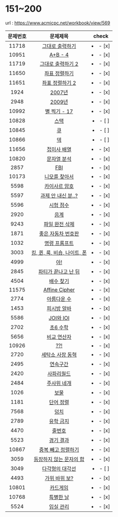 # 151~200

url : https://www.acmicpc.net/workbook/view/569


| 문제번호 | 문제제목 | check |
|:------: | :-------: | :------: |
|11718| [그대로 출력하기](https://github.com/YdO-ObY/muzi/blob/main/C%2B%2B%20151~200/11718/11718.cpp) |<li>- [x] </li>|
|10951| [A+B - 4](https://github.com/YdO-ObY/muzi/blob/main/C%2B%2B%20151~200/10951/10951.cpp) |<li>- [x] </li>|
|11719| [그대로 출력하기 2](https://github.com/YdO-ObY/muzi/blob/main/C%2B%2B%20151~200/11719/11719.cpp) |<li>- [x] </li>|
|11650| [좌표 정렬하기](https://github.com/YdO-ObY/muzi/blob/main/C%2B%2B%20151~200/11650/11650.cpp) |<li>- [x] </li>|
|11651| [좌표 정렬하기 2](https://github.com/YdO-ObY/muzi/blob/main/C%2B%2B%20151~200/11651/11651.cpp) |<li>- [x] </li>|
|1924| [2007년](https://github.com/YdO-ObY/muzi/blob/main/C%2B%2B%20151~200/1924/1924.cpp) |<li>- [x] </li>|
|2948| [2009년](https://github.com/YdO-ObY/muzi/blob/main/C%2B%2B%20151~200/2948/2948.cpp) |<li>- [x] </li>|
|10992| [별 찍기 - 17](https://github.com/YdO-ObY/muzi/blob/main/C%2B%2B%20151~200/10992/10992.cpp) |<li>- [x] </li>|
|10828| [스택](https://github.com/YdO-ObY/muzi/blob/main/C%2B%2B%20151~200/10828/10828.cpp) |<li>- [ ] </li>|
|10845| [큐](https://github.com/YdO-ObY/muzi/blob/main/C%2B%2B%20151~200/10845/10845.cpp) |<li>- [ ] </li>|
|10866| [덱](https://github.com/YdO-ObY/muzi/blob/main/C%2B%2B%20151~200/10866/10866.cpp) |<li>- [ ] </li>|
|11656| [접미사 배열](https://github.com/YdO-ObY/muzi/blob/main/C%2B%2B%20151~200/11656/11656.cpp) |<li>- [x] </li>|
|10820| [문자열 분석](https://github.com/YdO-ObY/muzi/blob/main/C%2B%2B%20151~200/10820/10820.cpp) |<li>- [x] </li>|
|2857| [FBI](https://github.com/YdO-ObY/muzi/blob/main/C%2B%2B%20151~200/2857/2857.cpp) |<li>- [x] </li>|
|10173| [니모를 찾아서](https://github.com/YdO-ObY/muzi/blob/main/C%2B%2B%20151~200/10173/10173.cpp) |<li>- [x] </li>|
|5598| [카이사르 암호](https://github.com/YdO-ObY/muzi/blob/main/C%2B%2B%20151~200/5598/5598.cpp) |<li>- [x] </li>|
|5597| [과제 안 내신 분..?](https://github.com/YdO-ObY/muzi/blob/main/C%2B%2B%20151~200/5597/5597.cpp) |<li>- [x] </li>|
|5596| [시험 점수](https://github.com/YdO-ObY/muzi/blob/main/C%2B%2B%20151~200/5596/5596.cpp) |<li>- [x] </li>|
|2920| [음계](https://github.com/YdO-ObY/muzi/blob/main/C%2B%2B%20151~200/2920/2920.cpp) |<li>- [x] </li>|
|9243| [파일 완전 삭제](https://github.com/YdO-ObY/muzi/blob/main/C%2B%2B%20151~200/9243/9243.cpp) |<li>- [x] </li>|
|1871| [좋은 자동차 번호판](https://github.com/YdO-ObY/muzi/blob/main/C%2B%2B%20151~200/1871/1871.cpp) |<li>- [x] </li>|
|1032| [명령 프롬프트](https://github.com/YdO-ObY/muzi/blob/main/C%2B%2B%20151~200/1032/1032.cpp) |<li>- [x] </li>|
|3003| [킹, 퀸, 룩, 비숍, 나이트, 폰](https://github.com/YdO-ObY/muzi/blob/main/C%2B%2B%20151~200/3003/3003.cpp) |<li>- [x] </li>|
|4999| [아!](https://github.com/YdO-ObY/muzi/blob/main/C%2B%2B%20151~200/4999/4999.cpp) |<li>- [x] </li>|
|2845| [파티가 끝나고 난 뒤](https://github.com/YdO-ObY/muzi/blob/main/C%2B%2B%20151~200/2845/2845.cpp) |<li>- [x] </li>|
|4504| [배수 찾기](https://github.com/YdO-ObY/muzi/blob/main/C%2B%2B%20151~200/4504/4504.cpp) |<li>- [x] </li>|
|11575| [Affine Cipher](https://github.com/YdO-ObY/muzi/blob/main/C%2B%2B%20151~200/11575/11575.cpp) |<li>- [x] </li>|
|2774| [아름다운 수](https://github.com/YdO-ObY/muzi/blob/main/C%2B%2B%20151~200/2774/2774.cpp) |<li>- [x] </li>|
|1453| [피시방 알바](https://github.com/YdO-ObY/muzi/blob/main/C%2B%2B%20151~200/1453/1453.cpp) |<li>- [x] </li>|
|5586| [JOI와 IOI](https://github.com/YdO-ObY/muzi/blob/main/C%2B%2B%20151~200/5586/5586.cpp) |<li>- [x] </li>|
|2702| [초6 수학](https://github.com/YdO-ObY/muzi/blob/main/C%2B%2B%20151~200/2702/2702.cpp) |<li>- [x] </li>|
|5656| [비교 연산자](https://github.com/YdO-ObY/muzi/blob/main/C%2B%2B%20151~200/5656/5656.cpp) |<li>- [x] </li>|
|10926| [??!](https://github.com/YdO-ObY/muzi/blob/main/C%2B%2B%20151~200/10926/10926.cpp) |<li>- [x] </li>|
|2720| [세탁소 사장 동혁](https://github.com/YdO-ObY/muzi/blob/main/C%2B%2B%20151~200/2720/2720.cpp) |<li>- [x] </li>|
|2495| [연속구간](https://github.com/YdO-ObY/muzi/blob/main/C%2B%2B%20151~200/2495/2495.cpp) |<li>- [x] </li>|
|2420| [사파리월드](https://github.com/YdO-ObY/muzi/blob/main/C%2B%2B%20151~200/2420/2420.cpp) |<li>- [x] </li>|
|2484| [주사위 네개](https://github.com/YdO-ObY/muzi/blob/main/C%2B%2B%20151~200/2484/2484.cpp) |<li>- [x] </li>|
|1026| [보물](https://github.com/YdO-ObY/muzi/blob/main/C%2B%2B%20151~200/1026/1026.cpp) |<li>- [x] </li>|
|1181| [단어 정렬](https://github.com/YdO-ObY/muzi/blob/main/C%2B%2B%20151~200/1181/1181.cpp) |<li>- [x] </li>|
|7568| [덩치](https://github.com/YdO-ObY/muzi/blob/main/C%2B%2B%20151~200/7568/7568.cpp) |<li>- [x] </li>|
|2789| [유학 금지](https://github.com/YdO-ObY/muzi/blob/main/C%2B%2B%20151~200/2789/2789.cpp) |<li>- [x] </li>|
|4470| [줄번호](https://github.com/YdO-ObY/muzi/blob/main/C%2B%2B%20151~200/4470/4470.cpp) |<li>- [x] </li>|
|5523| [경기 결과](https://github.com/YdO-ObY/muzi/blob/main/C%2B%2B%20151~200/5523/5523.cpp) |<li>- [x] </li>|
|10867| [중복 빼고 정렬하기](https://github.com/YdO-ObY/muzi/blob/main/C%2B%2B%20151~200/10867/10867.cpp) |<li>- [x] </li>|
|3059| [등장하지 않는 문자의 합](https://github.com/YdO-ObY/muzi/blob/main/C%2B%2B%20151~200/3059/3059.cpp) |<li>- [x] </li>|
|3049| [다각형의 대각선](https://github.com/YdO-ObY/muzi/blob/main/C%2B%2B%20151~200/3049/3049.cpp) |<li>- [ ] </li>|
|4493| [가위 바위 보?](https://github.com/YdO-ObY/muzi/blob/main/C%2B%2B%20151~200/4493/4493.cpp) |<li>- [x] </li>|
|10801| [카드게임](https://github.com/YdO-ObY/muzi/blob/main/C%2B%2B%20151~200/10801/10801.cpp) |<li>- [x] </li>|
|10768| [특별한 날](https://github.com/YdO-ObY/muzi/blob/main/C%2B%2B%20151~200/10768/10768.cpp) |<li>- [x] </li>|
|5524| [입실 관리](https://github.com/YdO-ObY/muzi/blob/main/C%2B%2B%20151~200/5524/5524.cpp) |<li>- [x] </li>|



